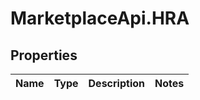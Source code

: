 # MarketplaceApi.HRA

## Properties
Name | Type | Description | Notes
------------ | ------------- | ------------- | -------------


